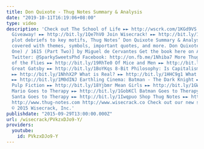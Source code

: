 ```yaml
---
title: Don Quixote - Thug Notes Summary & Analysis
date: "2019-10-11T16:19:06+08:00"
type: video
description: 'Check out The School of Life ►► http://wscrk.com/1KGd9VS Enter the Back2School
  Giveaway! ►► http://bit.ly/1Qe7hV0 Join Wisecrack! ►► http://bit.ly/1y8Veir From
  plot debriefs to key motifs, Thug Notes’ Don Quixote Summary & Analysis has you
  covered with themes, symbols, important quotes, and more. Don Quixote [1605 (Part
  One) / 1615 (Part Two)] by Miguel de Cervantes Get the book here on Amazon ►► http://amzn.to/1WvFxj1
  Twitter: @SparkySweetsPhd Facebook: http://on.fb.me/1Nhiba7 More Thug Notes: Lord
  of the Flies ►► http://bit.ly/19RhTe0 Of Mice and Men ►► http://bit.ly/1GokKHn The
  Great Gatsby ►► http://bit.ly/1BoYKqs 8-Bit Philosophy: Is Capitalism Bad For You?
  ►► http://bit.ly/1NhhX2P What is Real? ►► http://bit.ly/1HHC9g1 What is Marxism?
  ►► http://bit.ly/1M0dINJ Earthling Cinema: Batman - The Dark Knight ►► http://bit.ly/1buIi1J
  Pulp Fiction ►► http://bit.ly/18Yjbmr Mean Girls ►► http://bit.ly/1GWjlpy Pop Psych:
  Mario Goes to Therapy ►► http://bit.ly/1GobKCl Batman Goes to Therapy ►► http://bit.ly/1xhmXCy
  Santa Goes to Therapy ►► http://bit.ly/1Iwqpuo Shop Thug Notes ►► http://shop.thug-notes.com
  http://www.thug-notes.com http://www.wisecrack.co Check out our new store!: http://www.wisecrack.co/store
  © 2015 Wisecrack, Inc.'
publishdate: "2015-09-29T13:00:00.000Z"
url: /wisecrack/PVkzxDJo9-Y/
providers:
  youtube:
    id: PVkzxDJo9-Y
---
```

